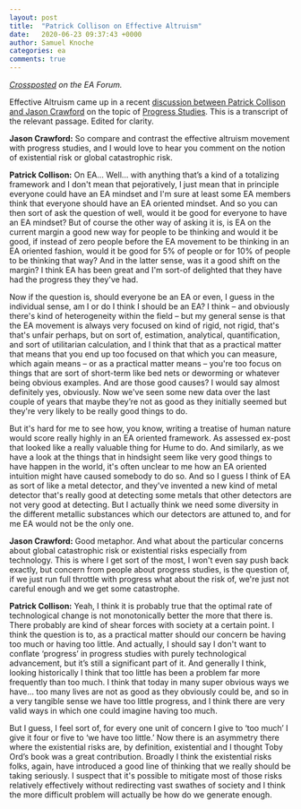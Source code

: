 ```yaml
---
layout: post
title:  "Patrick Collison on Effective Altruism"
date:   2020-06-23 09:37:43 +0000
author: Samuel Knoche
categories: ea
comments: true
---
```


*[Crossposted](https://forum.effectivealtruism.org/posts/xBBXf7KXZCKHYBxeZ/patrick-collison-on-effective-altruism) on the EA Forum.*

Effective Altruism came up in a recent [discussion between Patrick Collison and Jason Crawford](https://youtu.be/8rxS6kj5Zt0?t=1785) on the topic of [Progress Studies](https://www.theatlantic.com/science/archive/2019/07/we-need-new-science-progress/594946/). This is a transcript of the relevant passage. Edited for clarity.

**Jason Crawford:** So compare and contrast the effective altruism movement with progress studies, and I would love to hear you comment on the notion of existential risk or global catastrophic risk.

**Patrick Collison:** On EA... Well… with anything that’s a kind of a totalizing framework and I don't mean that pejoratively, I just mean that in principle everyone could have an EA mindset and I'm sure at least some EA members think that everyone should have an EA oriented mindset. And so you can then sort of ask the question of well, would it be good for everyone to have an EA mindset? But of course the other way of asking it is, is EA on the current margin a good new way for people to be thinking and would it be good, if instead of zero people before the EA movement to be thinking in an EA oriented fashion, would it be good for 5% of people or for 10% of people to be thinking that way? And in the latter sense, was it a good shift on the margin? I think EA has been great and I'm sort-of delighted that they have had the progress they they've had.

Now if the question is, should everyone be an EA or even, I guess in the individual sense, am I or do I think I should be an EA? I think – and obviously there's kind of heterogeneity within the field – but my general sense is that the EA movement is always very focused on kind of rigid, not rigid, that's that's unfair perhaps, but on sort of, estimation, analytical, quantification, and sort of utilitarian calculation, and I think that that as a practical matter that means that you end up too focused on that which you can measure, which again means – or as a practical matter means – you're too focus on things that are sort of short-term like bed nets or deworming or whatever being obvious examples. And are those good causes? I would say almost definitely yes, obviously. Now we've seen some new data over the last couple of years that maybe they’re not as good as they initially seemed but they're very likely to be really good things to do.

But it's hard for me to see how, you know, writing a treatise of human nature would score really highly in an EA oriented framework. As assessed ex-post that looked like a really valuable thing for Hume to do. And similarly, as we have a look at the things that in hindsight seem like very good things to have happen in the world, it's often unclear to me how an EA oriented intuition might have caused somebody to do so. And so I guess I think of EA as sort of like a metal detector, and they've invented a new kind of metal detector that's really good at detecting some metals that other detectors are not very good at detecting. But I actually think we need some diversity in the different metallic substances which our detectors are attuned to, and for me EA would not be the only one.

**Jason Crawford:** Good metaphor. And what about the particular concerns about global catastrophic risk or existential risks especially from technology. This is where I get sort of the most, I won't even say push back exactly, but concern from people about progress studies, is the question of, if we just run full throttle with progress what about the risk of, we're just not careful enough and we get some catastrophe.

**Patrick Collison:** Yeah, I think it is probably true that the optimal rate of technological change is not monotonically better the more that there is. There probably are kind of shear forces with society at a certain point. I think the question is to, as a practical matter should our concern be having too much or having too little. And actually, I should say I don't want to conflate ‘progress’ in progress studies with purely technological advancement, but it’s still a significant part of it. And generally I think, looking historically I think that too little has been a problem far more frequently than too much. I think that today in many super obvious ways we have... too many lives are not as good as they obviously could be, and so in a very tangible sense we have too little progress, and I think there are very valid ways in which one could imagine having too much.

But I guess, I feel sort of, for every one unit of concern I give to ‘too much’ I give it four or five to ‘we have too little.’ Now there is an asymmetry there where the existential risks are, by definition, existential and I thought Toby Ord’s book was a great contribution. Broadly I think the existential risks folks, again, have introduced a good line of thinking that we really should be taking seriously. I suspect that it's possible to mitigate most of those risks relatively effectively without redirecting vast swathes of society and I think the more difficult problem will actually be how do we generate enough.

